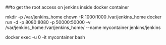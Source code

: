 ##to get the root access on jenkins inside docker container

mkdir -p /var/jenkins_home
chown -R 1000:1000 /var/jenkins_home
docker run -d -p 8080:8080 -p 50000:50000 -v /var/jenkins_home:/var/jenkins_home/ --name mycontainer jenkins/jenkins

docker exec -u 0 -it mycontainer bash
